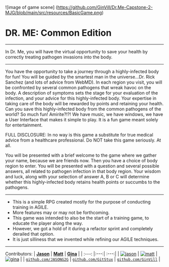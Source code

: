 ![image of game scene] (https://github.com/GinVill/Dr.Me-Capstone-2-MJG/blob/main/src/resources/BasicGame.png)

# DR. ME: Common Edition
______________________________________________________

In Dr. Me, you will have the virtual opportunity to save your health by 
correctly treating pathogen invasions into the body.

_______________________________________________________

You have the opportunity to take a journey through a highly-infected body
for fun! You will be guided by the smartest man in the universe...Dr. Rick 
Sanchez (and lots of advice from WebMD).  In each region you visit, you 
will be confronted by several common pathogens that wreak havoc on the 
body. A description of symptoms sets the stage for your evaluation of the 
infection, and your advice for this highly-infected body. Your expertise in 
taking care of the body will be rewarded by points and retaining your health.
Can you save this highly-infected body from the common pathogens of the world?
So much fun! Amirite?!?! We have music, we have windows, we have a User 
Interface that makes it simple to play. It is a fun game meant solely for entertainment. 

FULL DISCLOSURE: In no way is this game a substitute for true medical advice
from a healthcare professional. Do NOT take this game seriously. At all. 

You will be presented with a brief welcome to the game where we gather your name,
because we are friends now. Then you have a choice of body region to enter. You
will be presented with a question and several possible answers, all related to 
pathogen infection in that body region. Your wisdom and luck, along with your 
selection of answer A, B or C will determine whether this highly-infected body 
retains health points or succumbs to the pathogens.

_______________________________________________________

* This is a simple RPG created mostly for the purpose of conducting training in AGILE.
* More features may or may not be forthcoming.
* This game was intended to also be the start of a training game, to educate the player along the way.
* However, we got a hold of it during a refactor sprint and completely derailed that option.
* It is just silliness that we invented while refining our AGILE techniques.

_______________________________________________________

Contributors:
| <a href="https://github.com/JASONG2G" target="_blank">**Jason**</a> | <a href="https://github.com/GitStux" target="_blank">**Matt**</a> | <a href="https://github.com/GinVill" target="_blank">**Gina**</a> |
| :---: |:---:| :---:|
| [![jason](https://avatars.githubusercontent.com/u/51686756?s=460&u=40128922a8fcf5941e22b97984e76a5f97299b64&v=4)](https://github.com/JASONG2G) | [![matt](https://avatars.githubusercontent.com/u/63031851?s=400&v=4)](https://github.com/GitStux) | [![gina](https://avatars.githubusercontent.com/u/67494318?s=400&v=4)](https://github.com/GinVill)  |
| <a href="https://github.com/JASONG2G" target="_blank">`github.com/JASONG2G`</a> | <a href="https://github.com/GitStux" target="_blank">`github.com/GitStux`</a> | <a href="https://github.com/GinVill" target="_blank">`github.com/GinVill`</a> |



